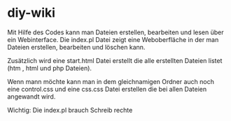 # diy-wiki
Mit Hilfe des Codes kann man Dateien erstellen, bearbeiten und lesen über ein Webinterface.
Die index.pl Datei zeigt eine Weboberfläche in der man Dateien erstellen, bearbeiten und löschen kann.

Zusätzlich wird eine start.html Datei erstellt die alle erstellten Dateien listet (htm , html und php Dateien). 

Wenn mann möchte kann man in dem gleichnamigen Ordner auch noch eine control.css und eine css.css Datei erstellen die 
bei allen Dateien angewandt wird.

Wichtig: Die index.pl brauch Schreib rechte
